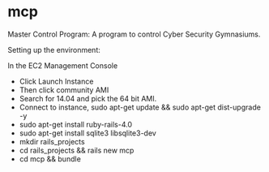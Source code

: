 mcp
===

Master Control Program:  A program to control Cyber Security Gymnasiums.  

Setting up the environment:

In the EC2 Management Console

* Click Launch Instance
* Then click community AMI
* Search for 14.04 and pick the 64 bit AMI.
* Connect to instance, sudo apt-get update && sudo apt-get dist-upgrade -y
* sudo apt-get install ruby-rails-4.0
* sudo apt-get install sqlite3 libsqlite3-dev
* mkdir rails_projects
* cd rails_projects && rails new mcp
* cd mcp && bundle
